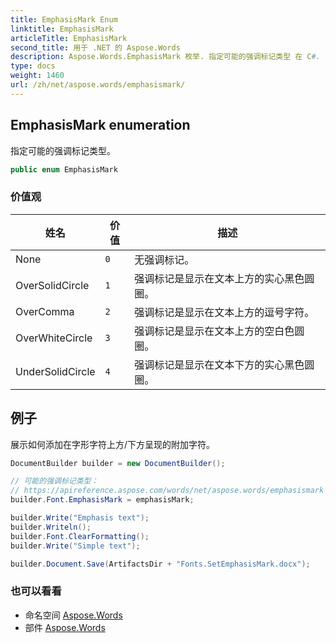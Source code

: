 ```yaml
---
title: EmphasisMark Enum
linktitle: EmphasisMark
articleTitle: EmphasisMark
second_title: 用于 .NET 的 Aspose.Words
description: Aspose.Words.EmphasisMark 枚举. 指定可能的强调标记类型 在 C#.
type: docs
weight: 1460
url: /zh/net/aspose.words/emphasismark/
---
```

## EmphasisMark enumeration

指定可能的强调标记类型。

```csharp
public enum EmphasisMark
```

### 价值观

| 姓名 | 价值 | 描述 |
| --- | --- | --- |
| None | `0` | 无强调标记。 |
| OverSolidCircle | `1` | 强调标记是显示在文本上方的实心黑色圆圈。 |
| OverComma | `2` | 强调标记是显示在文本上方的逗号字符。 |
| OverWhiteCircle | `3` | 强调标记是显示在文本上方的空白色圆圈。 |
| UnderSolidCircle | `4` | 强调标记是显示在文本下方的实心黑色圆圈。 |

## 例子

展示如何添加在字形字符上方/下方呈现的附加字符。

```csharp
DocumentBuilder builder = new DocumentBuilder();

// 可能的强调标记类型：
// https://apireference.aspose.com/words/net/aspose.words/emphasismark
builder.Font.EmphasisMark = emphasisMark; 

builder.Write("Emphasis text");
builder.Writeln();
builder.Font.ClearFormatting();
builder.Write("Simple text");

builder.Document.Save(ArtifactsDir + "Fonts.SetEmphasisMark.docx");
```

### 也可以看看

* 命名空间 [Aspose.Words](../../aspose.words/)
* 部件 [Aspose.Words](../../)
